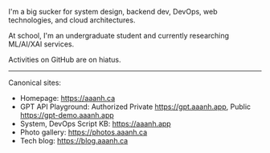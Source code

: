 <!-- <img width="400" src="https://user-images.githubusercontent.com/37283437/203468920-67b56724-b8f5-4e71-94c6-cdd053ea93d3.png"/>

(Please don't actually call the number, it's just for fun 😂)
 -->
I'm a big sucker for system design, backend dev, DevOps, web technologies, and cloud architectures.

At school, I'm an undergraduate student and currently researching ML/AI/XAI services.

Activities on GitHub are on hiatus.

<hr/>

Canonical sites:

- Homepage: <https://aaanh.ca>
- GPT API Playground: Authorized Private <https://gpt.aaanh.app>, Public <https://gpt-demo.aaanh.app>
- System, DevOps Script KB: <https://aaanh.app>
- Photo gallery: <https://photos.aaanh.ca>
- Tech blog: <https://blog.aaanh.ca>


<!-- ![](https://komarev.com/ghpvc/?username=aaanh) -->
